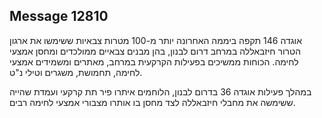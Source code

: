 ## Message 12810

אוגדה 146 תקפה ביממה האחרונה יותר מ-100 מטרות צבאיות ששימשו את ארגון הטרור חיזבאללה במרחב דרום לבנון, בהן מבנים צבאיים ממולכדים ומחסן אמצעי לחימה. הכוחות ממשיכים בפעילות הקרקעית במרחב, מאתרים ומשמידים אמצעי לחימה, תחמושת, משגרים וטילי נ"ט.

במהלך פעילות אוגדה 36 בדרום לבנון, הלוחמים איתרו פיר תת קרקעי ועמדת שהייה ששימשה את מחבלי חיזבאללה לצד מחסן בו אותרו מצבורי אמצעי לחימה רבים.

